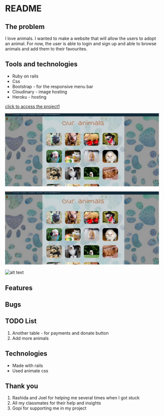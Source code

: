 # README


## The problem
I love animals. I wanted to make a website that will allow the users to adopt an animal. For now, the user is able to login and sign up and able to browse animals and add them to their favourites.


## Tools and technologies
* Ruby on rails
* Css
* Bootstrap - for the responsive menu bar
* Cloudinary - image hosting
* Heroku - hosting




[click to access the project1](https://animalshelter1.herokuapp.com/)


![alt text](app/assets/images/allanimals.png)

![alt text](/app/assets/images/allanimals.png)

![alt text](../app/assets/images/allanimals.png)

## Features




## Bugs


## TODO List
1. Another table - for payments and donate button
1. Add more animals


## Technologies
- Made with rails
- Used animate css



## Thank you

1. Rashida and Joel for helping me several times when I got stuck
1. All my classmates for their help and insights
1. Gopi for supporting me in my project
